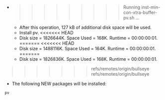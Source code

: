 * >>>>>>>>> Running inst-min-con-xtra-buffer-pv.sh ...
  * After this operation, 127 kB of additional disk space will be used.
  * Install pv.
<<<<<<< HEAD
  * Disk size = 1826644K. Space Used = 168K. Runtime = 00:00:00:01.
=======
<<<<<<< HEAD
  * Disk size = 1488116K. Space Used = 164K. Runtime = 00:00:00:01.
=======
  * Disk size = 1826836K. Space Used = 168K. Runtime = 00:00:00:01.
>>>>>>> refs/remotes/origin/bullseye
>>>>>>> refs/remotes/origin/bullseye
  * The following NEW packages will be installed:
  ```bash
pv
  ```

